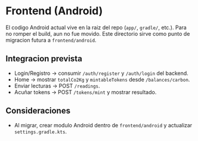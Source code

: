 # Frontend (Android)

El codigo Android actual vive en la raiz del repo (`app/`, `gradle/`, etc.). Para no romper el build, aun no fue movido. Este directorio sirve como punto de migracion futura a `frontend/android`.

## Integracion prevista
- Login/Registro → consumir `/auth/register` y `/auth/login` del backend.
- Home → mostrar `totalCo2Kg` y `mintableTokens` desde `/balances/carbon`.
- Enviar lecturas → POST `/readings`.
- Acuñar tokens → POST `/tokens/mint` y mostrar resultado.

## Consideraciones
- Al migrar, crear modulo Android dentro de `frontend/android` y actualizar `settings.gradle.kts`.
